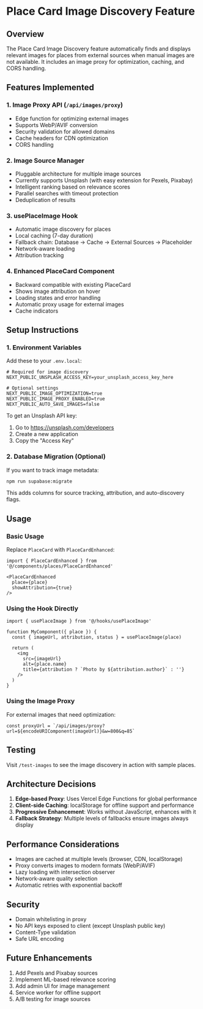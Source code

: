# Place Card Image Discovery Feature

## Overview

The Place Card Image Discovery feature automatically finds and displays relevant images for places from external sources when manual images are not available. It includes an image proxy for optimization, caching, and CORS handling.

## Features Implemented

### 1. **Image Proxy API** (`/api/images/proxy`)
- Edge function for optimizing external images
- Supports WebP/AVIF conversion
- Security validation for allowed domains
- Cache headers for CDN optimization
- CORS handling

### 2. **Image Source Manager**
- Pluggable architecture for multiple image sources
- Currently supports Unsplash (with easy extension for Pexels, Pixabay)
- Intelligent ranking based on relevance scores
- Parallel searches with timeout protection
- Deduplication of results

### 3. **usePlaceImage Hook**
- Automatic image discovery for places
- Local caching (7-day duration)
- Fallback chain: Database → Cache → External Sources → Placeholder
- Network-aware loading
- Attribution tracking

### 4. **Enhanced PlaceCard Component**
- Backward compatible with existing PlaceCard
- Shows image attribution on hover
- Loading states and error handling
- Automatic proxy usage for external images
- Cache indicators

## Setup Instructions

### 1. Environment Variables

Add these to your `.env.local`:

```env
# Required for image discovery
NEXT_PUBLIC_UNSPLASH_ACCESS_KEY=your_unsplash_access_key_here

# Optional settings
NEXT_PUBLIC_IMAGE_OPTIMIZATION=true
NEXT_PUBLIC_IMAGE_PROXY_ENABLED=true
NEXT_PUBLIC_AUTO_SAVE_IMAGES=false
```

To get an Unsplash API key:
1. Go to https://unsplash.com/developers
2. Create a new application
3. Copy the "Access Key"

### 2. Database Migration (Optional)

If you want to track image metadata:

```bash
npm run supabase:migrate
```

This adds columns for source tracking, attribution, and auto-discovery flags.

## Usage

### Basic Usage

Replace `PlaceCard` with `PlaceCardEnhanced`:

```tsx
import { PlaceCardEnhanced } from '@/components/places/PlaceCardEnhanced'

<PlaceCardEnhanced 
  place={place} 
  showAttribution={true}
/>
```

### Using the Hook Directly

```tsx
import { usePlaceImage } from '@/hooks/usePlaceImage'

function MyComponent({ place }) {
  const { imageUrl, attribution, status } = usePlaceImage(place)
  
  return (
    <img 
      src={imageUrl} 
      alt={place.name}
      title={attribution ? `Photo by ${attribution.author}` : ''}
    />
  )
}
```

### Using the Image Proxy

For external images that need optimization:

```tsx
const proxyUrl = `/api/images/proxy?url=${encodeURIComponent(imageUrl)}&w=800&q=85`
```

## Testing

Visit `/test-images` to see the image discovery in action with sample places.

## Architecture Decisions

1. **Edge-based Proxy**: Uses Vercel Edge Functions for global performance
2. **Client-side Caching**: localStorage for offline support and performance
3. **Progressive Enhancement**: Works without JavaScript, enhances with it
4. **Fallback Strategy**: Multiple levels of fallbacks ensure images always display

## Performance Considerations

- Images are cached at multiple levels (browser, CDN, localStorage)
- Proxy converts images to modern formats (WebP/AVIF)
- Lazy loading with intersection observer
- Network-aware quality selection
- Automatic retries with exponential backoff

## Security

- Domain whitelisting in proxy
- No API keys exposed to client (except Unsplash public key)
- Content-Type validation
- Safe URL encoding

## Future Enhancements

1. Add Pexels and Pixabay sources
2. Implement ML-based relevance scoring
3. Add admin UI for image management
4. Service worker for offline support
5. A/B testing for image sources